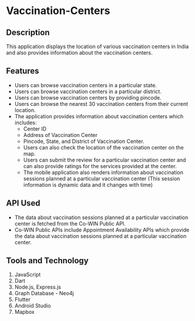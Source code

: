# Vaccination-Centers

## Description

This application displays the location of various vaccination centers in India and also provides information about the vaccination centers.

## Features

* Users can browse vaccination centers in a particular state.
* Users can browse vaccination centers in a particular district.
* Users can browse vaccination centers by providing pincode.
* Users can browse the nearest 30 vaccination centers from their current location.
* The application provides information about vaccination centers which includes:
    * Center ID
    * Address of Vaccination Center
    * Pincode, State, and District of Vaccination Center.
    * Users can also check the location of the vaccination center on the map.
    * Users can submit the review for a particular vaccination center and can also provide ratings for the services provided at the center.
    * The mobile application also renders information about vaccination sessions planned at a particular vaccination center (This session information is dynamic data and it changes with time)

## API Used
* The data about vaccination sessions planned at a particular vaccination center is fetched from the Co-WIN Public API.
* Co-WIN Public APIs include Appointment Availability APIs which provide the data about vaccination sessions planned at a particular vaccination center.

## Tools and Technology

1. JavaScript
2. Dart
3. Node.js, Express.js
4. Graph Database - Neo4j
5. Flutter
6. Android Studio
7. Mapbox